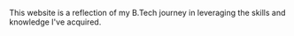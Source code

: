 This website is a reflection of my B.Tech journey in leveraging the skills and knowledge I've acquired.

